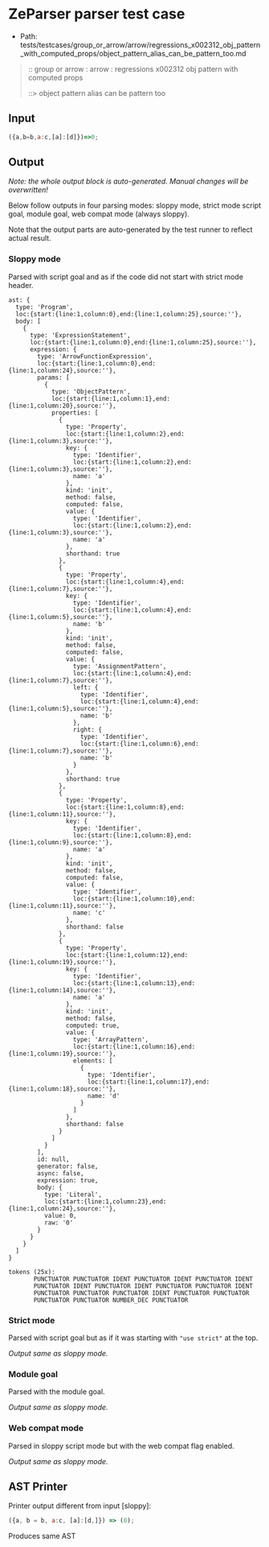 # ZeParser parser test case

- Path: tests/testcases/group_or_arrow/arrow/regressions_x002312_obj_pattern_with_computed_props/object_pattern_alias_can_be_pattern_too.md

> :: group or arrow : arrow : regressions x002312 obj pattern with computed props
>
> ::> object pattern alias can be pattern too

## Input

`````js
({a,b=b,a:c,[a]:[d]})=>0;
`````

## Output

_Note: the whole output block is auto-generated. Manual changes will be overwritten!_

Below follow outputs in four parsing modes: sloppy mode, strict mode script goal, module goal, web compat mode (always sloppy).

Note that the output parts are auto-generated by the test runner to reflect actual result.

### Sloppy mode

Parsed with script goal and as if the code did not start with strict mode header.

`````
ast: {
  type: 'Program',
  loc:{start:{line:1,column:0},end:{line:1,column:25},source:''},
  body: [
    {
      type: 'ExpressionStatement',
      loc:{start:{line:1,column:0},end:{line:1,column:25},source:''},
      expression: {
        type: 'ArrowFunctionExpression',
        loc:{start:{line:1,column:0},end:{line:1,column:24},source:''},
        params: [
          {
            type: 'ObjectPattern',
            loc:{start:{line:1,column:1},end:{line:1,column:20},source:''},
            properties: [
              {
                type: 'Property',
                loc:{start:{line:1,column:2},end:{line:1,column:3},source:''},
                key: {
                  type: 'Identifier',
                  loc:{start:{line:1,column:2},end:{line:1,column:3},source:''},
                  name: 'a'
                },
                kind: 'init',
                method: false,
                computed: false,
                value: {
                  type: 'Identifier',
                  loc:{start:{line:1,column:2},end:{line:1,column:3},source:''},
                  name: 'a'
                },
                shorthand: true
              },
              {
                type: 'Property',
                loc:{start:{line:1,column:4},end:{line:1,column:7},source:''},
                key: {
                  type: 'Identifier',
                  loc:{start:{line:1,column:4},end:{line:1,column:5},source:''},
                  name: 'b'
                },
                kind: 'init',
                method: false,
                computed: false,
                value: {
                  type: 'AssignmentPattern',
                  loc:{start:{line:1,column:4},end:{line:1,column:7},source:''},
                  left: {
                    type: 'Identifier',
                    loc:{start:{line:1,column:4},end:{line:1,column:5},source:''},
                    name: 'b'
                  },
                  right: {
                    type: 'Identifier',
                    loc:{start:{line:1,column:6},end:{line:1,column:7},source:''},
                    name: 'b'
                  }
                },
                shorthand: true
              },
              {
                type: 'Property',
                loc:{start:{line:1,column:8},end:{line:1,column:11},source:''},
                key: {
                  type: 'Identifier',
                  loc:{start:{line:1,column:8},end:{line:1,column:9},source:''},
                  name: 'a'
                },
                kind: 'init',
                method: false,
                computed: false,
                value: {
                  type: 'Identifier',
                  loc:{start:{line:1,column:10},end:{line:1,column:11},source:''},
                  name: 'c'
                },
                shorthand: false
              },
              {
                type: 'Property',
                loc:{start:{line:1,column:12},end:{line:1,column:19},source:''},
                key: {
                  type: 'Identifier',
                  loc:{start:{line:1,column:13},end:{line:1,column:14},source:''},
                  name: 'a'
                },
                kind: 'init',
                method: false,
                computed: true,
                value: {
                  type: 'ArrayPattern',
                  loc:{start:{line:1,column:16},end:{line:1,column:19},source:''},
                  elements: [
                    {
                      type: 'Identifier',
                      loc:{start:{line:1,column:17},end:{line:1,column:18},source:''},
                      name: 'd'
                    }
                  ]
                },
                shorthand: false
              }
            ]
          }
        ],
        id: null,
        generator: false,
        async: false,
        expression: true,
        body: {
          type: 'Literal',
          loc:{start:{line:1,column:23},end:{line:1,column:24},source:''},
          value: 0,
          raw: '0'
        }
      }
    }
  ]
}

tokens (25x):
       PUNCTUATOR PUNCTUATOR IDENT PUNCTUATOR IDENT PUNCTUATOR IDENT
       PUNCTUATOR IDENT PUNCTUATOR IDENT PUNCTUATOR PUNCTUATOR IDENT
       PUNCTUATOR PUNCTUATOR PUNCTUATOR IDENT PUNCTUATOR PUNCTUATOR
       PUNCTUATOR PUNCTUATOR NUMBER_DEC PUNCTUATOR
`````

### Strict mode

Parsed with script goal but as if it was starting with `"use strict"` at the top.

_Output same as sloppy mode._

### Module goal

Parsed with the module goal.

_Output same as sloppy mode._

### Web compat mode

Parsed in sloppy script mode but with the web compat flag enabled.

_Output same as sloppy mode._

## AST Printer

Printer output different from input [sloppy]:

````js
({a, b = b, a:c, [a]:[d,]}) => (0);
````

Produces same AST
